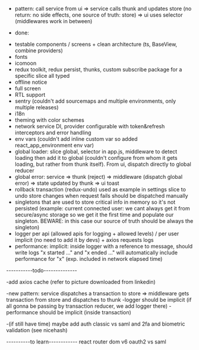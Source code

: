 * pattern:
call service from ui => service calls thunk and updates store (no return: no side effects,
one source of truth: store) => ui uses selector (middlewares work in between)

* done:
- testable components / screens + clean architecture (ts, BaseView, combine providers)
- fonts
- icomoon
- redux toolkit, redux persist, thunks, custom subscribe package for a specific slice all typed
- offline notice
- full screen
- RTL support
- sentry (couldn't add sourcemaps and multiple environments, only multiple releases)
- i18n
- theming with color schemes
- network service DI, provider configurable with token&refresh interceptors and error handling
- env vars (couldn't add inline custom var so added react_app_environment env var)
- global loader: slice global, selector in app.js, middleware to detect loading then add it to global
(couldn't configure from whom it gets loading, but rather from thunk itself). From ui, dispatch directly to global reducer
- global error: service => thunk (reject) => middleware (dispatch global error) => state updated by thunk => ui toast
- rollback transaction (redux-undo) used as example in settings slice to undo store changes when request fails
should be dispatched manually
- singletons that are used to store critical info in memory so it's not persisted (example: current connected user: we cant always
get it from secure/async storage so we get it the first time and populate our singleton. BEWARE: in this case our source of truth
should be always the singleton)
- logger per api (allowed apis for logging + allowed levels) / per user implicit (no need to add it by devs) + axios requests logs
- performance: implicit: inside logger with a reference to message, should write logs "x started ..." and "x ended ..." will
automatically include performance for "x" (exp. included in network elapsed time) 

-----------todo--------------

-add axios cache (refer to picture downloaded from linkedin)

-new pattern: service dispatches a transaction to store => middleware gets transaction from store and dispatches to thunk
-logger should be implicit (if all gonna be passing by transaction reducer, we add logger there)
-performance should be implicit (inside transaction)


-(if still have time) maybe add auth classic vs saml and 2fa and biometric validation (see nicehash) 

----------to learn------------
react router dom v6
oauth2 vs saml
